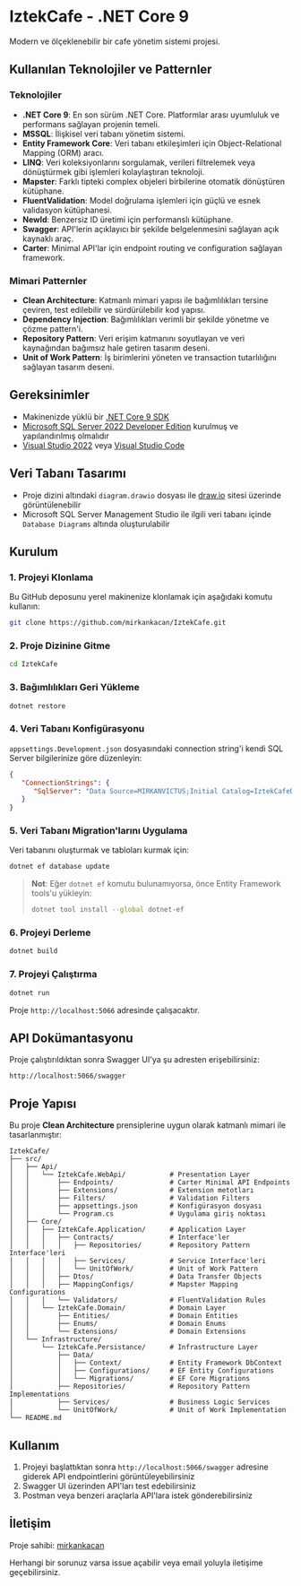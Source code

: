 # IztekCafe - .NET Core 9

Modern ve ölçeklenebilir bir cafe yönetim sistemi projesi.

## Kullanılan Teknolojiler ve Patternler

### Teknolojiler
+ **.NET Core 9**: En son sürüm .NET Core. Platformlar arası uyumluluk ve performans sağlayan projenin temeli.
+ **MSSQL**: İlişkisel veri tabanı yönetim sistemi.
+ **Entity Framework Core**: Veri tabanı etkileşimleri için Object-Relational Mapping (ORM) aracı.
+ **LINQ**: Veri koleksiyonlarını sorgulamak, verileri filtrelemek veya dönüştürmek gibi işlemleri kolaylaştıran teknoloji.
+ **Mapster**: Farklı tipteki complex objeleri birbilerine otomatik dönüştüren kütüphane.
+ **FluentValidation**: Model doğrulama işlemleri için güçlü ve esnek validasyon kütüphanesi.
+ **NewId**: Benzersiz ID üretimi için performanslı kütüphane.
+ **Swagger**: API'lerin açıklayıcı bir şekilde belgelenmesini sağlayan açık kaynaklı araç.
+ **Carter**: Minimal API'lar için endpoint routing ve configuration sağlayan framework.

### Mimari Patternler
+ **Clean Architecture**: Katmanlı mimari yapısı ile bağımlılıkları tersine çeviren, test edilebilir ve sürdürülebilir kod yapısı.
+ **Dependency Injection**: Bağımlılıkları verimli bir şekilde yönetme ve çözme pattern'i.
+ **Repository Pattern**: Veri erişim katmanını soyutlayan ve veri kaynağından bağımsız hale getiren tasarım deseni.
+ **Unit of Work Pattern**: İş birimlerini yöneten ve transaction tutarlılığını sağlayan tasarım deseni.

## Gereksinimler

+ Makinenizde yüklü bir [.NET Core 9 SDK](https://dotnet.microsoft.com/en-us/download/dotnet/9.0)
+ [Microsoft SQL Server 2022 Developer Edition](https://www.microsoft.com/en-us/sql-server/sql-server-downloads) kurulmuş ve yapılandırılmış olmalıdır
+ [Visual Studio 2022](https://visualstudio.microsoft.com/) veya [Visual Studio Code](https://code.visualstudio.com/) 

## Veri Tabanı Tasarımı

+ Proje dizini altındaki `diagram.drawio` dosyası ile [draw.io](https://app.diagrams.net) sitesi üzerinde görüntülenebilir
+ Microsoft SQL Server Management Studio ile ilgili veri tabanı içinde `Database Diagrams` altında oluşturulabilir

## Kurulum 

### 1. Projeyi Klonlama
Bu GitHub deposunu yerel makinenize klonlamak için aşağıdaki komutu kullanın:
```bash
git clone https://github.com/mirkankacan/IztekCafe.git
```

### 2. Proje Dizinine Gitme
```bash
cd IztekCafe
```

### 3. Bağımlılıkları Geri Yükleme
```bash
dotnet restore
```

### 4. Veri Tabanı Konfigürasyonu
`appsettings.Development.json` dosyasındaki connection string'i kendi SQL Server bilgilerinize göre düzenleyin:

```json
{
   "ConnectionStrings": {
      "SqlServer": "Data Source=MIRKANVICTUS;Initial Catalog=IztekCafeDb;User ID=sa;Password=123456aA*;Connect Timeout=30;Encrypt=False;Trust Server Certificate=True;Application Intent=ReadWrite;Multi Subnet Failover=False;"
   }
}
```

### 5. Veri Tabanı Migration'larını Uygulama
Veri tabanını oluşturmak ve tabloları kurmak için:
```bash
dotnet ef database update
```

> **Not**: Eğer `dotnet ef` komutu bulunamıyorsa, önce Entity Framework tools'u yükleyin:
> ```bash
> dotnet tool install --global dotnet-ef
> ```

### 6. Projeyi Derleme
```bash
dotnet build
```

### 7. Projeyi Çalıştırma
```bash
dotnet run
```
Proje `http://localhost:5066` adresinde çalışacaktır.

## API Dokümantasyonu

Proje çalıştırıldıktan sonra Swagger UI'ya şu adresten erişebilirsiniz:
```
http://localhost:5066/swagger
```

## Proje Yapısı

Bu proje **Clean Architecture** prensiplerine uygun olarak katmanlı mimari ile tasarlanmıştır:

```
IztekCafe/
├── src/
│   ├── Api/
│   │   └── IztekCafe.WebApi/           # Presentation Layer
│   │       ├── Endpoints/              # Carter Minimal API Endpoints
│   │       ├── Extensions/             # Extension metotları
│   │       ├── Filters/                # Validation Filters
│   │       ├── appsettings.json        # Konfigürasyon dosyası
│   │       └── Program.cs              # Uygulama giriş noktası
│   ├── Core/
│   │   ├── IztekCafe.Application/      # Application Layer
│   │   │   ├── Contracts/              # Interface'ler
│   │   │   │   ├── Repositories/       # Repository Pattern Interface'leri
│   │   │   │   ├── Services/           # Service Interface'leri
│   │   │   │   └── UnitOfWork/         # Unit of Work Pattern
│   │   │   ├── Dtos/                   # Data Transfer Objects
│   │   │   ├── MappingConfigs/         # Mapster Mapping Configurations
│   │   │   └── Validators/             # FluentValidation Rules
│   │   └── IztekCafe.Domain/           # Domain Layer
│   │       ├── Entities/               # Domain Entities
│   │       ├── Enums/                  # Domain Enums
│   │       └── Extensions/             # Domain Extensions
│   └── Infrastructure/
│       └── IztekCafe.Persistance/      # Infrastructure Layer
│           ├── Data/
│           │   ├── Context/            # Entity Framework DbContext
│           │   ├── Configurations/     # EF Entity Configurations
│           │   └── Migrations/         # EF Core Migrations
│           ├── Repositories/           # Repository Pattern Implementations
│           ├── Services/               # Business Logic Services
│           └── UnitOfWork/             # Unit of Work Implementation
└── README.md
```

## Kullanım

1. Projeyi başlattıktan sonra `http://localhost:5066/swagger` adresine giderek API endpointlerini görüntüleyebilirsiniz
2. Swagger UI üzerinden API'ları test edebilirsiniz
3. Postman veya benzeri araçlarla API'lara istek gönderebilirsiniz

## İletişim

Proje sahibi: [mirkankacan](https://github.com/mirkankacan)

Herhangi bir sorunuz varsa issue açabilir veya email yoluyla iletişime geçebilirsiniz.
